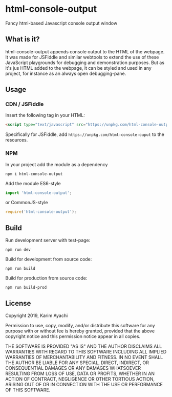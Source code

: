 # html-console-output
Fancy html-based Javascript console output window

## What is it?
html-console-output appends console output to the HTML of the webpage. It was made for JSFiddle and similar webtools to extend the use of these JavaScript playgrounds for debugging and demonstration purposes. But as it's jus HTML added to the webpage, it can be styled and used in any project, for instance as an always open debugging-pane.

## Usage

### CDN / JSFiddle
Insert the following tag in your HTML:

```html
<script type="text/javascript" src="https://unpkg.com/html-console-output"></script>
```

Specifically for JSFiddle, add `https://unpkg.com/html-console-ouput` to the resources.

### NPM

In your project add the module as a dependency
```shell
npm i html-console-output
```

Add the module ES6-style
```typescript
import 'html-console-output';
```
or CommonJS-style
```javascript
require('html-console-output');
```

## Build
Run development server with test-page:
```shell
npm run dev
```

Build for development from source code:
```shell
npm run build
```

Build for production from source code:
```shell
npm run build-prod
```

## License
Copyright 2019, Karim Ayachi

Permission to use, copy, modify, and/or distribute this software for any purpose with or without fee is hereby granted, provided that the above copyright notice and this permission notice appear in all copies.

THE SOFTWARE IS PROVIDED "AS IS" AND THE AUTHOR DISCLAIMS ALL WARRANTIES WITH REGARD TO THIS SOFTWARE INCLUDING ALL IMPLIED WARRANTIES OF MERCHANTABILITY AND FITNESS. IN NO EVENT SHALL THE AUTHOR BE LIABLE FOR ANY SPECIAL, DIRECT, INDIRECT, OR CONSEQUENTIAL DAMAGES OR ANY DAMAGES WHATSOEVER RESULTING FROM LOSS OF USE, DATA OR PROFITS, WHETHER IN AN ACTION OF CONTRACT, NEGLIGENCE OR OTHER TORTIOUS ACTION, ARISING OUT OF OR IN CONNECTION WITH THE USE OR PERFORMANCE OF THIS SOFTWARE.
